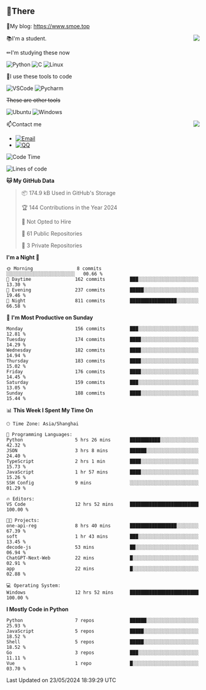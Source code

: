 
## 👏There

📰My blog: https://www.smoe.top

<img align="right" src="https://github-readme-stats.vercel.app/api/top-langs/?username=AkashiCoin"/>


📚I'm a student.

✏I'm studying these now

![Python](https://img.shields.io/badge/-Python-blue?style=flat-square&logo=Python&logoColor=fff)
![C](https://img.shields.io/badge/-C-585858?style=flat-square&logo=C&logoColor=fff)
![Linux](https://img.shields.io/badge/-Linux-black?style=flat-square&logo=Linux&logoColor=fff)

🔨I use these tools to code

![VSCode](https://img.shields.io/badge/-VSCode-blue?style=flat-square&logo=visualstudiocode&logoColor=fff)
![Pycharm](https://img.shields.io/badge/-Pycharm-green?style=flat-square&logo=pycharm&logoColor=fff)

 ~~These are other tools~~

![Ubuntu](https://img.shields.io/badge/-Ubuntu-orange?style=flat-square&logo=Ubuntu&logoColor=fff)
![Windows](https://img.shields.io/badge/-Windows-blue?style=flat-square&logo=Windows&logoColor=fff)

<img align="right" src="https://github-readme-stats.vercel.app/api?username=AkashiCoin" />


📫Contact me

* [![Email](https://img.shields.io/badge/Email-l1040186796@gmail.com-1?style=social&logoColor=fff)](mailto:l1040186796@gmail.com)
* [![QQ](https://img.shields.io/badge/QQ-1040186796-1?style=social&logoColor=fff)](tencent://AddContact/?fromId=45&fromSubId=1&subcmd=all&uin=1040186796&website=www.oicqzone.com)

<!--START_SECTION:waka-->
![Code Time](http://img.shields.io/badge/Code%20Time-1%2C191%20hrs%2021%20mins-blue)

![Lines of code](https://img.shields.io/badge/From%20Hello%20World%20I%27ve%20Written-269.0%20thousand%20lines%20of%20code-blue)

**🐱 My GitHub Data** 

> 📦 174.9 kB Used in GitHub's Storage 
 > 
> 🏆 144 Contributions in the Year 2024
 > 
> 🚫 Not Opted to Hire
 > 
> 📜 61 Public Repositories 
 > 
> 🔑 3 Private Repositories 
 > 
**I'm a Night 🦉** 

```text
🌞 Morning                8 commits           ░░░░░░░░░░░░░░░░░░░░░░░░░   00.66 % 
🌆 Daytime                162 commits         ███░░░░░░░░░░░░░░░░░░░░░░   13.30 % 
🌃 Evening                237 commits         █████░░░░░░░░░░░░░░░░░░░░   19.46 % 
🌙 Night                  811 commits         █████████████████░░░░░░░░   66.58 % 
```
📅 **I'm Most Productive on Sunday** 

```text
Monday                   156 commits         ███░░░░░░░░░░░░░░░░░░░░░░   12.81 % 
Tuesday                  174 commits         ████░░░░░░░░░░░░░░░░░░░░░   14.29 % 
Wednesday                182 commits         ████░░░░░░░░░░░░░░░░░░░░░   14.94 % 
Thursday                 183 commits         ████░░░░░░░░░░░░░░░░░░░░░   15.02 % 
Friday                   176 commits         ████░░░░░░░░░░░░░░░░░░░░░   14.45 % 
Saturday                 159 commits         ███░░░░░░░░░░░░░░░░░░░░░░   13.05 % 
Sunday                   188 commits         ████░░░░░░░░░░░░░░░░░░░░░   15.44 % 
```


📊 **This Week I Spent My Time On** 

```text
🕑︎ Time Zone: Asia/Shanghai

💬 Programming Languages: 
Python                   5 hrs 26 mins       ███████████░░░░░░░░░░░░░░   42.32 % 
JSON                     3 hrs 8 mins        ██████░░░░░░░░░░░░░░░░░░░   24.40 % 
TypeScript               2 hrs 1 min         ████░░░░░░░░░░░░░░░░░░░░░   15.73 % 
JavaScript               1 hr 57 mins        ████░░░░░░░░░░░░░░░░░░░░░   15.26 % 
SSH Config               9 mins              ░░░░░░░░░░░░░░░░░░░░░░░░░   01.29 % 

🔥 Editors: 
VS Code                  12 hrs 52 mins      █████████████████████████   100.00 % 

🐱‍💻 Projects: 
one-api-reg              8 hrs 40 mins       █████████████████░░░░░░░░   67.39 % 
soft                     1 hr 43 mins        ███░░░░░░░░░░░░░░░░░░░░░░   13.45 % 
decode-js                53 mins             ██░░░░░░░░░░░░░░░░░░░░░░░   06.94 % 
ChatGPT-Next-Web         22 mins             █░░░░░░░░░░░░░░░░░░░░░░░░   02.91 % 
app                      22 mins             █░░░░░░░░░░░░░░░░░░░░░░░░   02.88 % 

💻 Operating System: 
Windows                  12 hrs 52 mins      █████████████████████████   100.00 % 
```

**I Mostly Code in Python** 

```text
Python                   7 repos             ██████░░░░░░░░░░░░░░░░░░░   25.93 % 
JavaScript               5 repos             █████░░░░░░░░░░░░░░░░░░░░   18.52 % 
Shell                    5 repos             █████░░░░░░░░░░░░░░░░░░░░   18.52 % 
Go                       3 repos             ███░░░░░░░░░░░░░░░░░░░░░░   11.11 % 
Vue                      1 repo              █░░░░░░░░░░░░░░░░░░░░░░░░   03.70 % 
```




 Last Updated on 23/05/2024 18:39:29 UTC
<!--END_SECTION:waka-->
